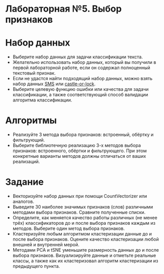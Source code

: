 # Лабораторная №5. Выбор признаков


# Набор данных

* Выберите набор данных для задачи классификации текста.  
* Желательно использовать набор данных, который вы получили в первой лабораторной работе, если он содержал полноценный текстовый признак.  
* Если не удастся найти подходящий набор данных, можно взять набор данных  [SMS](https://drive.google.com/file/d/10xwdSBnHRzcbUCjJIk_gk6yUFAbNSquw/) или [castle-or-lock](https://drive.google.com/file/d/1cmpmPKf72XiNU9FBoU0H96yFrIZMj3hA/).  
* Выберите целевую функцию ошибки или качества для задачи классификации, а также соответствующий способ валидации алгоритма классификации.

# Алгоритмы

* Реализуйте 3 метода выбора признаков: встроенный, обёртку и фильтрующий.  
* Выберите библиотечную реализацию 3-х методов выбора признаков: встроенного, обёртки и фильтрующего. При этом конкретные варианты методов должны отличаться от ваших реализаций.

# Задание

* Векторизуйте набор данных при помощи CountVectorizer или аналогов.  
* Выведите 30 наиболее значимых признаков (слов) различными методами выбора признаков. Сравните полученные списки.  
* Определите, как меняется качество работы различных (не менее трёх) классификаторов до и после выбора признаков каждым из методов. Выберите один метод выбора признаков.  
* Кластеризуйте любым алгоритмом кластеризации данные до и после выбора признаков. Оцените качество кластеризации любой внешней и внутренней мерой.  
* Методами PCA и tSNE уменьшите размерность данных до и после выбора признаков. Визуализируйте данные и отметьте реальные классы, а также как их кластеризовал алгоритм кластеризации из предыдущего пункта.